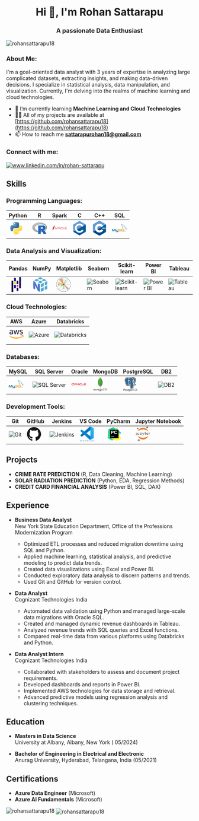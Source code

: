 <h1 align="center">Hi 👋, I'm Rohan Sattarapu</h1>
<h3 align="center">A passionate Data Enthusiast</h3>

<p align="left"> <img src="https://komarev.com/ghpvc/?username=rohansattarapu18&label=Profile%20views&color=0e75b6&style=flat" alt="rohansattarapu18" /> </p>

### About Me:
I'm a goal-oriented data analyst with 3 years of expertise in analyzing large complicated datasets, extracting insights, and making data-driven decisions. I specialize in statistical analysis, data manipulation, and visualization. Currently, I'm delving into the realms of machine learning and cloud technologies.

- 🌱 I’m currently learning **Machine Learning and Cloud Technologies**
- 👨‍💻 All of my projects are available at [https://github.com/rohansattarapu18](https://github.com/rohansattarapu18)
- 📫 How to reach me **sattarapurohan18@gmail.com**

### Connect with me:
<p align="left">
<a href="https://linkedin.com/in/www.linkedin.com/in/rohan-sattarapu" target="blank"><img align="center" src="https://raw.githubusercontent.com/rahuldkjain/github-profile-readme-generator/master/src/images/icons/Social/linked-in-alt.svg" alt="www.linkedin.com/in/rohan-sattarapu" height="30" width="40" /></a>
</p>

## Skills

### Programming Languages:
| Python | R | Spark | C | C++ | SQL |
|--------|---|-------|---|-----|-----|
| <img src="https://raw.githubusercontent.com/devicons/devicon/master/icons/python/python-original.svg" alt="Python" width="40" height="40"/> | <img src="https://raw.githubusercontent.com/devicons/devicon/master/icons/r/r-original.svg" alt="R" width="40" height="40"/> | <img src="https://raw.githubusercontent.com/devicons/devicon/master/icons/apache/apache-original-wordmark.svg" alt="Spark" width="40" height="40"/> | <img src="https://raw.githubusercontent.com/devicons/devicon/master/icons/c/c-original.svg" alt="C" width="40" height="40"/> | <img src="https://raw.githubusercontent.com/devicons/devicon/master/icons/cplusplus/cplusplus-original.svg" alt="C++" width="40" height="40"/> | <img src="https://raw.githubusercontent.com/devicons/devicon/master/icons/mysql/mysql-original-wordmark.svg" alt="SQL" width="40" height="40"/> |

### Data Analysis and Visualization:
| Pandas | NumPy | Matplotlib | Seaborn | Scikit-learn | Power BI | Tableau |
|--------|-------|------------|---------|--------------|----------|---------|
| <img src="https://raw.githubusercontent.com/devicons/devicon/2ae2a900d2f041da66e950e4d48052658d850630/icons/pandas/pandas-original.svg" alt="Pandas" width="40" height="40"/> | <img src="https://raw.githubusercontent.com/devicons/devicon/master/icons/numpy/numpy-original.svg" alt="NumPy" width="40" height="40"/> | <img src="https://raw.githubusercontent.com/devicons/devicon/master/icons/matplotlib/matplotlib-original.svg" alt="Matplotlib" width="40" height="40"/> | <img src="https://seaborn.pydata.org/_images/logo-mark-lightbg.svg" alt="Seaborn" width="40" height="40"/> | <img src="https://upload.wikimedia.org/wikipedia/commons/0/05/Scikit_learn_logo_small.svg" alt="Scikit-learn" width="40" height="40"/> | <img src="https://www.vectorlogo.zone/logos/microsoft_powerbi/microsoft_powerbi-icon.svg" alt="Power BI" width="40" height="40"/> | <img src="https://www.vectorlogo.zone/logos/tableau/tableau-icon.svg" alt="Tableau" width="40" height="40"/> |

### Cloud Technologies:
| AWS | Azure | Databricks |
|-----|-------|------------|
| <img src="https://raw.githubusercontent.com/devicons/devicon/master/icons/amazonwebservices/amazonwebservices-original-wordmark.svg" alt="AWS" width="40" height="40"/> | <img src="https://www.vectorlogo.zone/logos/microsoft_azure/microsoft_azure-icon.svg" alt="Azure" width="40" height="40"/> | <img src="https://www.vectorlogo.zone/logos/databricks/databricks-icon.svg" alt="Databricks" width="40" height="40"/> |

### Databases:
| MySQL | SQL Server | Oracle | MongoDB | PostgreSQL | DB2 |
|-------|------------|--------|---------|------------|-----|
| <img src="https://raw.githubusercontent.com/devicons/devicon/master/icons/mysql/mysql-original-wordmark.svg" alt="MySQL" width="40" height="40"/> | <img src="https://www.svgrepo.com/show/303229/microsoft-sql-server-logo.svg" alt="SQL Server" width="40" height="40"/> | <img src="https://raw.githubusercontent.com/devicons/devicon/master/icons/oracle/oracle-original.svg" alt="Oracle" width="40" height="40"/> | <img src="https://raw.githubusercontent.com/devicons/devicon/master/icons/mongodb/mongodb-original-wordmark.svg" alt="MongoDB" width="40" height="40"/> | <img src="https://raw.githubusercontent.com/devicons/devicon/master/icons/postgresql/postgresql-original-wordmark.svg" alt="PostgreSQL" width="40" height="40"/> | <img src="https://www.vectorlogo.zone/logos/ibm_db2/ibm_db2-icon.svg" alt="DB2" width="40" height="40"/> |

### Development Tools:
| Git | GitHub | Jenkins | VS Code | PyCharm | Jupyter Notebook |
|-----|--------|---------|---------|---------|------------------|
| <img src="https://www.vectorlogo.zone/logos/git-scm/git-scm-icon.svg" alt="Git" width="40" height="40"/> | <img src="https://raw.githubusercontent.com/devicons/devicon/master/icons/github/github-original.svg" alt="GitHub" width="40" height="40"/> | <img src="https://www.vectorlogo.zone/logos/jenkins/jenkins-icon.svg" alt="Jenkins" width="40" height="40"/> | <img src="https://raw.githubusercontent.com/devicons/devicon/master/icons/vscode/vscode-original-wordmark.svg" alt="VS Code" width="40" height="40"/> | <img src="https://raw.githubusercontent.com/devicons/devicon/master/icons/pycharm/pycharm-original.svg" alt="PyCharm" width="40" height="40"/> | <img src="https://raw.githubusercontent.com/devicons/devicon/master/icons/jupyter/jupyter-original-wordmark.svg" alt="Jupyter Notebook" width="40" height="40"/> |

## Projects
- **CRIME RATE PREDICTION** (R, Data Cleaning, Machine Learning)
- **SOLAR RADIATION PREDICTION** (Python, EDA, Regression Methods)
- **CREDIT CARD FINANCIAL ANALYSIS** (Power BI, SQL, DAX)

## Experience
- **Business Data Analyst**<br>
  New York State Education Department, Office of the Professions Modernization Program<br>
 
  - Optimized ETL processes and reduced migration downtime using SQL and Python.
  - Applied machine learning, statistical analysis, and predictive modeling to predict data trends.
  - Created data visualizations using Excel and Power BI.
  - Conducted exploratory data analysis to discern patterns and trends.
  - Used Git and GitHub for version control.

- **Data Analyst**<br>
  Cognizant Technologies India<br>

  - Automated data validation using Python and managed large-scale data migrations with Oracle SQL.
  - Created and managed dynamic revenue dashboards in Tableau.
  - Analyzed revenue trends with SQL queries and Excel functions.
  - Compared real-time data from various platforms using Databricks and Python.

- **Data Analyst Intern**<br>
  Cognizant Technologies India<br>
 
  - Collaborated with stakeholders to assess and document project requirements.
  - Developed dashboards and reports in Power BI.
  - Implemented AWS technologies for data storage and retrieval.
  - Advanced predictive models using regression analysis and clustering techniques.

## Education
- **Masters in Data Science**<br>
  University at Albany, Albany, New York ( 05/2024)

- **Bachelor of Engineering in Electrical and Electronic**<br>
  Anurag University, Hyderabad, Telangana, India (05/2021)

## Certifications
- **Azure Data Engineer** (Microsoft)
- **Azure AI Fundamentals** (Microsoft)

<p><img align="left" src="https://github-readme-stats.vercel.app/api/top-langs?username=rohansattarapu18&show_icons=true&locale=en&layout=compact" alt="rohansattarapu18" /></p>

<p>&nbsp;<img align="center" src="https://github-readme-stats.vercel.app/api?username=rohansattarapu18&show_icons=true&locale=en" alt="rohansattarapu18" /></p>





